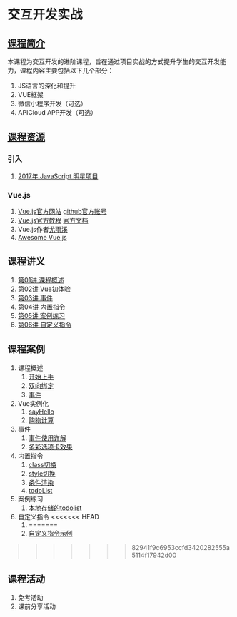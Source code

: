# 交互开发实战

## [课程简介](https://github.com/BestACE/interaction/issues/1)

本课程为交互开发的进阶课程，旨在通过项目实战的方式提升学生的交互开发能力，课程内容主要包括以下几个部分：
1. JS语言的深化和提升
2. VUE框架
3. 微信小程序开发（可选）
4. APICloud APP开发（可选）

## [课程资源](https://github.com/BestACE/interaction/issues/2)
### 引入
1. [2017年 JavaScript 明星项目](https://risingstars.js.org/2017/zh)

### Vue.js
1. [Vue.js官方网站](https://cn.vuejs.org/)  [github官方账号](https://github.com/vuejs/vue)
2. [Vue.js官方教程](https://cn.vuejs.org/v2/guide/) [官方文档](https://cn.vuejs.org/v2/api/)
3. Vue.js作者[尤雨溪](http://evanyou.me/)
4. [Awesome Vue.js](https://github.com/vuejs/awesome-vue)

## 课程讲义
1. [第01讲 课程概述](https://bestace.github.io/interaction/ppts/ppt/01.html)
2. [第02讲 Vue初体验](https://bestace.github.io/interaction/ppts/ppt/02.html)
3. [第03讲 事件](https://bestace.github.io/interaction/ppts/ppt/03.html)
4. [第04讲 内置指令](https://bestace.github.io/interaction/ppts/ppt/04.html)
5. [第05讲 案例练习](https://bestace.github.io/interaction/ppts/ppt/05.html)
6. [第06讲 自定义指令](https://bestace.github.io/interaction/ppts/ppt/06.html)

## 课程案例
1. 课程概述
	1. [开始上手](https://bestace.github.io/interaction/demos/01/01开始操作.html)
	2. [双向绑定](https://bestace.github.io/interaction/demos/01/02双向绑定.html)
	3. [事件](https://bestace.github.io/interaction/demos/01/03事件.html)
2. Vue实例化
	1. [sayHello](https://bestace.github.io/interaction/demos/02/01sayHello.html)
	2. [购物计算](https://bestace.github.io/interaction/demos/02/02table.html)
3. 事件
    1. [事件使用详解](https://bestace.github.io/interaction/demos/03/01event.html)
	2. [多彩选项卡效果](https://bestace.github.io/interaction/demos/03/02tab.html)
4. 内置指令
	1. [class切换](https://bestace.github.io/interaction/demos/04/01class.html)
	2. [style切换](https://bestace.github.io/interaction/demos/04/02style.html)
	3. [条件渲染](https://bestace.github.io/interaction/demos/04/03if.html)
	4. [todoList](https://bestace.github.io/interaction/demos/04/04todo.html)
5. 案例练习
	1. [本地存储的todolist](https://bestace.github.io/interaction/demos/05/01todo.html)
6. 自定义指令
<<<<<<< HEAD
	1. []()
=======
	1. [自定义指令示例](https://bestace.github.io/interaction/demos/06/01directive.html.html)
>>>>>>> 82941f9c6953ccfd3420282555a5114f17942d00

## 课程活动
1. 免考活动
2. 课前分享活动